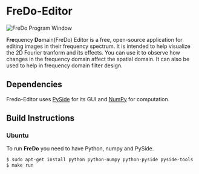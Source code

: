 # FreDo-Editor

![FreDo Program Window](http://fredo-editor.github.io/images/tutorial/view.jpg)

**Fre**quency **Do**main(FreDo) Editor is a free, open-source application for editing images in their frequency spectrum. It is intended to help visualize the 2D Fourier tranform and its effects. You can use it to observe how changes in the frequency domain affect the spatial domain. It can also be used to help in frequency domain filter design.

## Dependencies
Fredo-Editor uses [PySide](https://wiki.qt.io/PySide) for its GUI and
[NumPy](http://www.numpy.org/) for computation.

## Build Instructions

### Ubuntu
To run **FreDo** you need to have Python, numpy and PySide.
```bash
$ sudo apt-get install python python-numpy python-pyside pyside-tools
$ make run
```
